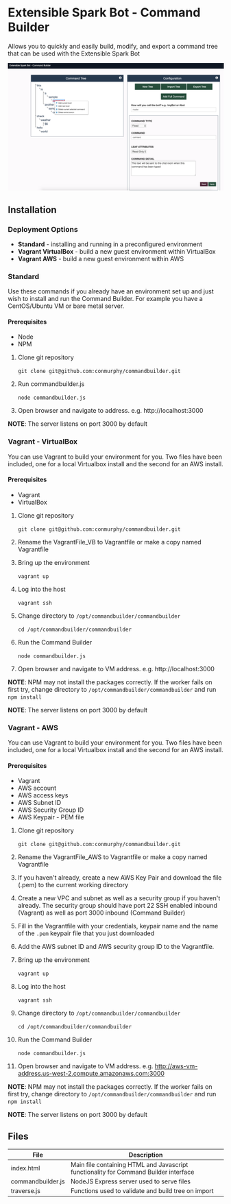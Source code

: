 # Extensible Spark Bot - Command Builder

Allows you to quickly and easily build, modify, and export a command tree that can be used with the Extensible Spark Bot

![alt tag](https://github.com/conmurphy/commandbuilder/blob/master/images/commandbuilder.png?raw=true)

## Installation

### Deployment Options

* **Standard** - installing and running in a preconfigured environment
* **Vagrant VirtualBox** -  build a new guest environment within VirtualBox
* **Vagrant AWS** - build a new guest environment within AWS

### Standard

Use these commands if you already have an environment set up and just wish to install and run the Command Builder. For example you have a CentOS/Ubuntu VM or bare metal server.

#### Prerequisites
* Node
* NPM


1. Clone git repository
   
   `git clone git@github.com:conmurphy/commandbuilder.git`

2. Run commandbuilder.js

   `node commandbuilder.js`
3. Open browser and navigate to address. e.g. http://localhost:3000

**NOTE**: The server listens on port 3000 by default

### Vagrant - VirtualBox

You can use Vagrant to build your environment for you. Two files have been included, one for a local Virtualbox install and the second for an AWS install. 

#### Prerequisites
* Vagrant
* VirtualBox


1. Clone git repository
   
    `git clone git@github.com:conmurphy/commandbuilder.git`

2. Rename the VagrantFile_VB to Vagrantfile or make a copy named Vagrantfile
3. Bring up the environment
    
    `vagrant up`

4. Log into the host

    `vagrant ssh`

5. Change directory to `/opt/commandbuilder/commandbuilder`

    `cd /opt/commandbuilder/commandbuilder`

6. Run the Command Builder

    `node commandbuilder.js`
7. Open browser and navigate to VM address. e.g. http://localhost:3000

**NOTE**: NPM may not install the packages correctly. If the worker fails on first try, change directory to `/opt/commandbuilder/commandbuilder` and run `npm install`

**NOTE**: The server listens on port 3000 by default

### Vagrant - AWS

You can use Vagrant to build your environment for you. Two files have been included, one for a local Virtualbox install and the second for an AWS install.

#### Prerequisites
* Vagrant
* AWS account
* AWS access keys
* AWS Subnet ID
* AWS Security Group ID
* AWS Keypair - PEM file


1. Clone git repository
   
    `git clone git@github.com:conmurphy/commandbuilder.git`

2. Rename the VagrantFile_AWS to Vagrantfile or make a copy named Vagrantfile
3. If you haven't already, create a new AWS Key Pair and download the file (.pem) to the current working directory
4. Create a new VPC and subnet as well as a security group if you haven't already. The security group should have port 22 SSH enabled inbound (Vagrant) as well as port 3000 inbound (Command Builder)
5. Fill in the Vagrantfile with your credentials, keypair name and the name of the `.pem` keypair file that you just downloaded
6. Add the AWS subnet ID and AWS security group ID to the Vagrantfile.
7. Bring up the environment
    
    `vagrant up`

8. Log into the host

    `vagrant ssh`

9. Change directory to `/opt/commandbuilder/commandbuilder`

    `cd /opt/commandbuilder/commandbuilder`

10. Run the Command Builder

    `node commandbuilder.js`

11. Open browser and navigate to VM address. e.g. http://aws-vm-address.us-west-2.compute.amazonaws.com:3000

**NOTE**: NPM may not install the packages correctly. If the worker fails on first try, change directory to `/opt/commandbuilder/commandbuilder` and run `npm install`

**NOTE**: The server listens on port 3000 by default

## Files

| File | Description |
|----------|----------------|
| index.html | Main file containing HTML and Javascript functionality for Command Builder interface |
| commandbuilder.js | NodeJS Express server used to serve files |
| traverse.js | Functions used to validate and build tree on import |

